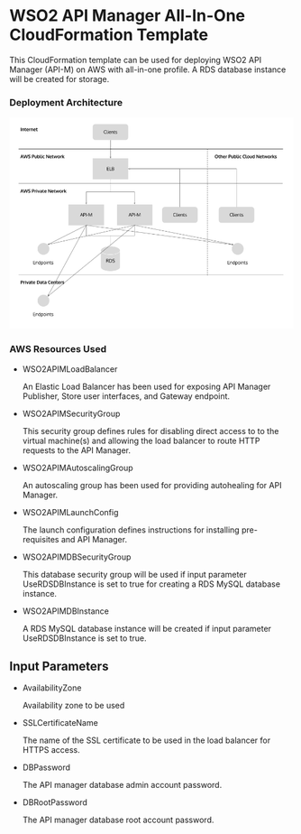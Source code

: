 # WSO2 API Manager All-In-One CloudFormation Template

This CloudFormation template can be used for deploying WSO2 API Manager (API-M) on AWS with all-in-one profile. A RDS database instance will be created for storage.

### Deployment Architecture
![](deployment-architecture.png)

### AWS Resources Used

- WSO2APIMLoadBalancer
  
  An Elastic Load Balancer has been used for exposing API Manager Publisher, Store user interfaces, and Gateway endpoint.

- WSO2APIMSecurityGroup
  
  This security group defines rules for disabling direct access to to the virtual machine(s) and allowing the load balancer to route HTTP requests to the API Manager.

- WSO2APIMAutoscalingGroup
  
  An autoscaling group has been used for providing autohealing for API Manager.

- WSO2APIMLaunchConfig
  
  The launch configuration defines instructions for installing pre-requisites and API Manager.

- WSO2APIMDBSecurityGroup
  
  This database security group will be used if input parameter UseRDSDBInstance is set to true for creating a RDS MySQL database instance.

- WSO2APIMDBInstance
  
  A RDS MySQL database instance will be created if input parameter UseRDSDBInstance is set to true.

## Input Parameters

- AvailabilityZone

  Availability zone to be used

- SSLCertificateName

  The name of the SSL certificate to be used in the load balancer for HTTPS access.

- DBPassword

  The API manager database admin account password.

- DBRootPassword

  The API manager database root account password.

